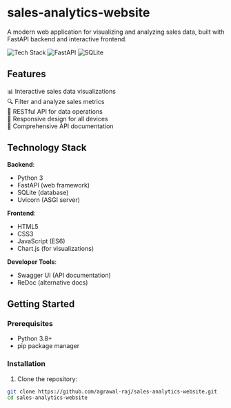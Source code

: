 # sales-analytics-website


A modern web application for visualizing and analyzing sales data, built with FastAPI backend and interactive frontend.

![Tech Stack](https://img.shields.io/badge/Python-3.x-blue)
![FastAPI](https://img.shields.io/badge/FastAPI-0.68.0-green)
![SQLite](https://img.shields.io/badge/SQLite-3-lightgrey)

## Features

📊 Interactive sales data visualizations  
🔍 Filter and analyze sales metrics  
🔄 RESTful API for data operations  
📱 Responsive design for all devices  
📝 Comprehensive API documentation  

## Technology Stack

**Backend**:
- Python 3
- FastAPI (web framework)
- SQLite (database)
- Uvicorn (ASGI server)

**Frontend**:
- HTML5
- CSS3
- JavaScript (ES6)
- Chart.js (for visualizations)

**Developer Tools**:
- Swagger UI (API documentation)
- ReDoc (alternative docs)

## Getting Started

### Prerequisites

- Python 3.8+
- pip package manager

### Installation

1. Clone the repository:
```bash
git clone https://github.com/agrawal-raj/sales-analytics-website.git
cd sales-analytics-website
